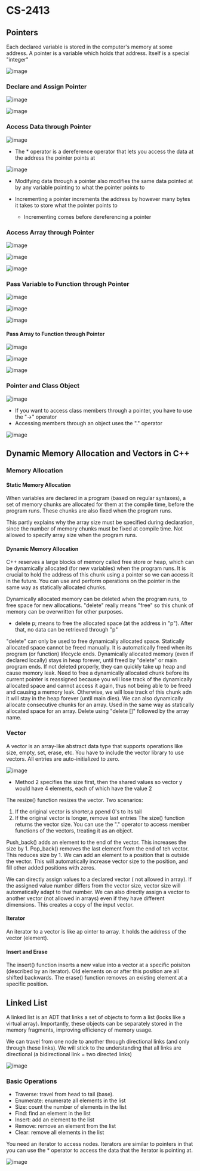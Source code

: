 # CS-2413

## Pointers

Each declared variable is stored in the computer's memory at some address. A pointer is a variable which holds that address. Itself is a special "integer"

![image](https://github.com/TenHam3/CS-2413/assets/109705811/ae3e94f9-ee55-4c86-abf8-01f73b7e549d)

### Declare and Assign Pointer

![image](https://github.com/TenHam3/CS-2413/assets/109705811/7e97d309-c6c8-446e-bf47-000ce1ec302f)

![image](https://github.com/TenHam3/CS-2413/assets/109705811/4588bf7c-86da-4b25-ad1b-2566ba2eebf3)

### Access Data through Pointer

![image](https://github.com/TenHam3/CS-2413/assets/109705811/ec24d0fe-e871-47f0-a492-78873b132aae)

- The * operator is a dereference operator that lets you access the data at the address the pointer points at

![image](https://github.com/TenHam3/CS-2413/assets/109705811/8acc5fbc-e70d-4bf4-80f6-210e84368070)

- Modifying data through a pointer also modifies the same data pointed at by any variable pointing to what the pointer points to

- Incrementing a pointer increments the address by however many bytes it takes to store what the pointer points to
    - Incrementing comes before dereferencing a pointer

### Access Array through Pointer

![image](https://github.com/TenHam3/CS-2413/assets/109705811/4a9b53df-e920-4da3-974f-79fcf871d405)

![image](https://github.com/TenHam3/CS-2413/assets/109705811/14905e08-f435-46b3-bac3-99feb31b275d)

![image](https://github.com/TenHam3/CS-2413/assets/109705811/464a3d0f-5e25-414f-b2b0-d24b0ec48427)

### Pass Variable to Function through Pointer

![image](https://github.com/TenHam3/CS-2413/assets/109705811/c3a08500-a32e-434e-88cf-51f96ee2bd55)

![image](https://github.com/TenHam3/CS-2413/assets/109705811/f8f4aea6-a9ab-4ec4-98e5-23e407452e72)

![image](https://github.com/TenHam3/CS-2413/assets/109705811/49d51759-6ad0-4699-9962-fd1f3f6c5f31)

#### Pass Array to Function through Pointer

![image](https://github.com/TenHam3/CS-2413/assets/109705811/5eb2f0c1-3fbb-466e-9e04-c1ab8459d318)

![image](https://github.com/TenHam3/CS-2413/assets/109705811/080fede9-13a2-46ec-ae4d-d3912dcd8965)

![image](https://github.com/TenHam3/CS-2413/assets/109705811/2877e471-8011-4151-a5ed-08ad32ebf972)

### Pointer and Class Object

![image](https://github.com/TenHam3/CS-2413/assets/109705811/e522050c-79ac-41f9-8144-d0a69fa4ceab)

- If you want to access class members through a pointer, you have to use the "->" operator
- Accessing members through an object uses the "." operator

![image](https://github.com/TenHam3/CS-2413/assets/109705811/6b92ba3f-0484-48e0-b133-bd93451ee29c)

## Dynamic Memory Allocation and Vectors in C++

### Memory Allocation

#### Static Memory Allocation

When variables are declared in a program (based on regular syntaxes), a set of memory chunks are allocated for them at the compile time, before the program runs. These chunks are also fixed when the program runs.

This partly explains why the array size must be specified during declaration, since the number of memory chunks must be fixed at compile time. Not allowed to specify array size when the program runs.

#### Dynamic Memory Allocation

C++ reserves a large blocks of memory called free store or heap, which can be dynamically allocated (for new variables) when the program runs. It is crucial to hold the address of this chunk using a pointer so we can access it in the future. You can use and perform operations on the pointer in the same way as statically allocated chunks.

Dynamically allocated memory can be deleted when the program runs, to free space for new allocations. "delete" really means "free" so this chunk of memory can be overwritten for other purposes. 
- delete p; means to free the allocated space (at the address in "p"). After that, no data can be retrieved through "p"

"delete" can only be used to free dynamically allocated space. Statically allocated space cannot be freed manually. It is automatically freed when its program (or function) lifecycle ends. Dynamically allocated memory (even if declared locally) stays in heap forever, until freed by "delete" or main program ends. If not deleted properly, they can quickly take up heap and cause memory leak. Need to free a dynamically allocated chunk before its current pointer is reassigned because you will lose track of the dynamically allocated space and cannot access it again, thus not being able to be freed and causing a memory leak. Otherwise, we will lose track of this chunk adn it will stay in the heap forever (until main dies). We can also dynamically allocate consecutive chunks for an array. Used in the same way as statically allocated space for an array. Delete using "delete []" followed by the array name.

### Vector

A vector is an array-like abstract data type that supports operations like size, empty, set, erase, etc. You have to include the vector library to use vectors. All entries are auto-initialized to zero.

![image](https://github.com/TenHam3/CS-2413/assets/109705811/c9954f1f-c818-4bdd-b469-5692e617e408)

- Method 2 specifies the size first, then the shared values so vector y would have 4 elements, each of which have the value 2

The resize() function resizes the vector. Two scenarios:
1. If the original vector is shorter,a ppend 0's to its tail
2. If the original vector is longer, remove last entries
The size() function returns the vector size. You can use the "." operator to access member functions of the vectors, treating it as an object.

Push_back() adds an element to the end of the vector. This increases the size by 1. Pop_back() removes the last element from the end of teh vector. This reduces size by 1. We can add an element to a position that is outside the vector. This will automatically increase vector size to the position, and fill other added positions with zeros.

We can directly assign values to a declared vector ( not allowed in array). If the assigned value number differs from the vector size, vector size will automatically adapt to that number. We can also directly assign a vector to another vector (not allowed in arrays) even if they have different dimensions. This creates a copy of the input vector. 

#### Iterator

An iterator to a vector is like ap ointer to array. It holds the address of the vector (element). 

#### Insert and Erase

The insert() function inserts a new value into a vector at a specific poisiton (described by an iterator). Old elements on or after this position are all shifted backwards. The erase() function removes an existing element at a specific position. 

## Linked List

A linked list is an ADT that links a set of objects to form a list (looks like a virtual array). Importantly, these objects can be separately stored in the memory fragments, improving efficiency of memory usage.

We can travel from one node to another through directional links (and only through these links). We will stick to the understanding that all links are directional (a bidirectional link = two directed links)

![image](https://github.com/TenHam3/CS-2413/assets/109705811/7c5a5e00-f042-49d5-b85f-ac6fbb6b9ccf)

### Basic Operations

- Traverse: travel from head to tail (base).
- Enumerate: enumerate all elements in the list
- Size: count the number of elements in the list
- Find: find an element in the list
- Insert: add an element to the list
- Remove: remove an element from the list
- Clear: remove all elements in the list

You need an iterator to access nodes. Iterators are similar to pointers in that you can use the * operator to access the data that the iterator is pointing at. 

![image](https://github.com/TenHam3/CS-2413/assets/109705811/93911b0c-da7a-4415-bd82-d5f1559c5fd3)

